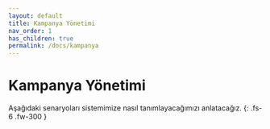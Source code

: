 ```yaml
---
layout: default
title: Kampanya Yönetimi
nav_order: 1
has_children: true
permalink: /docs/kampanya
---
```


# Kampanya Yönetimi

Aşağıdaki senaryoları sistemimize nasıl tanımlayacağımızı anlatacağız.
{: .fs-6 .fw-300 }